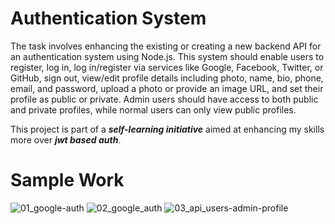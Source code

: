 # Authentication System

The task involves enhancing the existing or creating a new backend API for an authentication system using Node.js. This system should enable users to register, log in, log in/register via services like Google, Facebook, Twitter, or GitHub, sign out, view/edit profile details including photo, name, bio, phone, email, and password, upload a photo or provide an image URL, and set their profile as public or private. Admin users should have access to both public and private profiles, while normal users can only view public profiles.

This project is part of a ***self-learning initiative*** aimed at enhancing my skills more over ***jwt based auth***.


# Sample Work

![01_google-auth](https://github.com/kitparl/Authentication-System/assets/144054850/5a1b93d6-f41d-4ec4-8cbd-810450dd4094)
![02_google_auth](https://github.com/kitparl/Authentication-System/assets/144054850/f681b913-d926-4f0a-9544-8a920cc13ca9)
![03_api_users-admin-profile](https://github.com/kitparl/Authentication-System/assets/144054850/aad788ae-90e8-4cf2-8950-2e8875fc0688)
